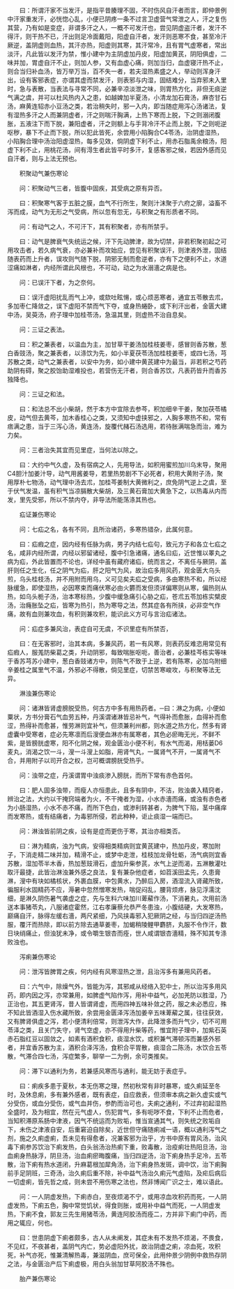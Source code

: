 <!-- { "loadSidebar": true } -->
　　曰：所谓汗家不当发汗，是指平昔腠理不固，不时伤风自汗者而言，即仲景例中汗家重发汗，必恍惚心乱，小便已阴疼一条不过言卫虚营气常泄之人，汗之复伤其营，乃有如是变症，非谓多汗之人，一概不可发汗也，尝见阴虚盗汗者，发汗不得汗，则干热不已，汗出则足冷面戴阳，阳虚自汗者，发汗则恶寒不食，甚至冷汗厥逆，盖阴虚则血热，其汗亦热，阳虚则其寒，其汗常冷，且有胃气虚寒者，常出淡汗，凡此皆以发汗为禁，惟小建中为主阴虚加丹皮，阳虚加黄芪，阴阳俱虚，二味并加，胃虚自汗不止，则加人参，又有血虚心痛，则加当归，血虚寝汗热不止，则合当归补血汤，皆万举万当，百不失一者，若夫湿热素盛之人，举动则浑身汗出，设有客邪表症，亦谓其虚而禁发汗，则表邪与内湿，固结难分，当弃邪未入里时，急与表散，当表法与寻常不同，必兼辛凉淡泄之味，则胃热方化，非但无痰逆气满之虞，并可以杜风热内入之患，如越婢加半夏汤，小清龙加石膏汤，麻杏甘石汤，麻黄连轺赤小豆汤之类，若治稍失时，邪一入内，即当随症用泻心汤诸法，复有湿热多汗之人而兼阴虚者，汗之则喘汗胸满，上热下寒而上脱，下之则溺闭腹胀，五液注下而下脱，兼阳虚者，汗之则额上与手背冷汗不止而上脱，下之则呃逆呕秽，暴下不止而下脱，所以犯此皆死，余尝用小陷胸合C4苓汤，治阴虚湿热，小陷胸合理中汤治阳虚湿热，每多见效，倘阴虚下利不止，用赤石脂禹余粮汤，阳虚下利不止，用桃花汤，间有淂生者此皆平时多汗，复感客邪之候，若因外感而见自汗者，则与上法无预也。

　　积聚动气兼伤寒论

　　问：积聚动气三者，皆腹中固疾，其受病之原有异否。

　　曰：积聚寒气客于五脏之膜，血气不行所生，聚则汁沫聚于六府之廓，溢畜不泻而成，动气为无形之气受病，所以忽有忽无，与积聚之有形质者不同。

　　问：有动气之人，不可汗下，其有积聚者，亦有所禁乎。

　　曰：动气是脾衰气失统运之候，汗下先动脾津，故为切禁，非若积聚初起之可用攻击者，若久病气衰，亦必兼补而攻始应，尝见有积聚误汗，则津液外泄，固结随表药而上升者，误攻则气随下脱，阴邪无制而愈逆者，亦有下之便利不止，水道涩痛如淋者，内经所谓此风根也，不可动，动之为水溺濇之病是也。

　　问：已误汗下者，为之奈何。

　　曰：误汗虚阳扰乱而气上冲，或欬吐眩愓，或心烦恶寒者，通宜五苓散去朮，多加枣仁降敛之，误下虚阳不禁而气下夺，或身热蜷卧，或下利汗出者，金匮大建中汤，吴萸汤，府子理中加桂苓汤，急温其里，则虚热不治自息矣。

　　问：三证之表法。

　　曰：积之兼表者，以温血为主，加甘草干姜汤加桂枝姜枣，感冒则香苏散，葱白香豉汤，聚之兼表者，以涤饮为先，如小半夏茯苓汤加桂枝姜枣，或四七汤，芎苏散之类，动气之兼表者，以安中为务，如小建中黄芪建中为最当，非若积之芍药助阴有碍，聚之胶饴助湿难投也，若营伤无汗者，则合香苏饮，凡表药皆升而香苏独降也。

　　问：三证之和法。

　　曰：和法总不出小柴胡，然于本方中宜除去参芩，积加细辛干姜，聚加茯苓橘皮，动气但去黄芩，加木香桂心之类，又须知中虚挟邪之，人胸多寒热不和，常有痞满之患，当于三泻心汤，黄连汤，旋覆代赭石汤选用，若待胀满喘急而治，难为力矣。

　　问：三者治失其宜而见里症，当何法以除之。

　　曰：大约中气久虚，及有宿病之人，先用导法，如积用蜜煎加川乌末导，聚用C4胆汁加姜汁导，动气用酱姜导，若里热势剧不下必死者，积用大黄附子汤，聚用厚朴七物汤，动气理中汤去朮，加桂芩姜制大黄微利之，庶免阴气逆上之虞，至于伏气发温，虽有积气当凉膈散大柴胡，及三黄石膏加大黄急下之，以热毒从内而发，里先受邪，所以不禁内夺，非导法所能荡涤其热也。

　　疝证兼伤寒论

　　问：七疝之名，各有不同，且所治诸药，多寒热错杂，此属何意。

　　曰：疝瘕之症，因内经有任脉为病，男子内结七疝句，致元方子和各立七疝之名，咸非内经所谓，内经以邪留诸经，腹中引急诸痛，通名曰疝，近世惟以睪丸之病为疝，外此皆置而不论也，详经中虽有藏府诸疝，统而言之，不离任与厥阴，盖肝则任之生化，任之阴气为疝，肝之阳气为风，故治疝多用风药，观金匮大乌头煎，乌头桂枝汤，并不用附而用乌，义可见矣夫疝之受病，多由寒热不和，所以经脉缓急，即使湿热，必因寒束而痛伏寒必由火欝而发但须详偏寒则从寒，偏热则从热，如乌头栀子汤，治本寒标热，少腹中缓急痛引心胁之疝，苍朮五苓加栋实檗皮汤，治癃胀坠之疝，皆寒为热引，热为寒导之法，然其症各有所挟，必非空气作痛，故有血则兼攻血，有积则兼攻积，能识此义方可与言治疝诸法。

　　问：疝症多兼风治，表症自可无虞，不识里症有所禁否，

　　曰：在无客邪时，治其本病，多兼风药，若一有风寒，则表药反难恣用常见有疝瘕人，服羗防柴葛之类，升动阴邪，每致喘胀呕呃，善治者，必兼桂芩栋实等味于香苏芎苏小建中，葱白香豉诸方中，则陈气不致于上逆，若有陈寒，必加乌附细辛姜桂之属里气不温，外邪必不得散，倘见里症，切禁苦寒峻攻，与积聚等法无异。

　　淋浊兼伤寒论

　　问：诸淋皆肾虚膀脱受热，何古方中多有用热药者。─曰：淋之为病，小便如粟状，方书分膏石气血劳五种，丹溪谓诸淋皆忌补气，气得补而愈胀，血得补而愈涩，热得补而愈甚，惟劳淋则宜补气，但须兼利州都，则水道之热方化，然多有肾虚囊中受寒者，症必先寒凛而后溲便血淋亦有属寒者，其色必瘀晦无光，不鲜不紫，是皆膀胱虚寒，阳不化阴之候，观金匮治小便不利，有水气而渴，用栝蒌D6麦丸，消渴之饮一斗，溲一斗溲上如脂，用肾气丸，一属肾气不开，一属肾气不合，并用附子以司开合之权，岂可概谓膀胱受热乎。

　　问：浊带之症，丹溪谓胃中浊痰渗入膀胱，而所下常有赤色首何。

　　曰：肥人固多浊带，而瘦人亦恒患此，且多有阴中，不洁，败浊袭入精窍者，辨治之法，大约以干掩窍端者为火，不干掩者为湿，小水赤濇而痛，或浊有赤色者为小肠湿热，小水不赤不痛，而所下色白，或渗利转甚者，为脾气下陷，茎中痛痒而发寒热，或有结痛者，为毒邪所侵，若此种种，讵止痰湿一端而已。

　　问：淋浊皆前阴之疾，设有是症而更伤于寒，其治亦相类否。

　　曰：淋为精病，浊为气病，安得相类精病则宜黄芪建中，热加丹皮，寒加附子，下消走精二味并加，精滑不止，或梦中走泄，桂枝加龙骨牡蛎，汤气病则宜香苏散，湿加苓半木香，热加葱豉滑石，虚加升柴参芪，水气上逆而渴，五淋散灌吐取汗最捷，此皆治淋浊兼外感之良法，复有兼杂他症者，如苕溪田孟先，久患膏淋，溲中有块如橘核状，外裹血膜，中包黄水，乃醉后入房，酒湿流入肾藏所致，徧服利水固精药不应，溽暑中忽然憎寒发热，喘促闷乱，腰背烦疼，脉见浮濡沈细，是淋久阴伤暑气袭虚之症，先与生料六味加川萆薢作汤，下消暑丸，次用前汤送本事猪苓丸，八服诸症霍然，江右孝廉蔡允恭严冬患浊，小腹结硬，大发寒热，巅痛自汗，脉得左缓右濇，两尺紧细，乃风挟毒邪入犯厥阴之经，与当归四逆汤热服，覆汗而热除，即以前方除去通草姜枣，加蝎稍陵鲤甲麝脐，丸服不令作汗，数日块绡痛止，但浊犹未净，或令嚼生银杏而痊，世人咸谓银杏濇精，殊不知其专涤败浊也。

　　泻痢兼伤寒论

　　问：泄泻皆脾胃之疾，何内经有风寒湿热之泄，且治泻多有兼用风药者。

　　曰：六气中，除燥气外，皆能为泻，其邪咸从经络入犯中士，所以治泻多用风药，即内因之泻，亦常兼用，如脾虚气陷作泻，用补中益气，必加羌防以胜湿，乃正治也，其五更肾泻，昔人皆谓肾虚，而用四神五味补敛之药，服之未必悉应，殊不知此皆酒湿入伤水藏所致，余尝用金匮泽泻汤加姜辛五味萆薢之属，往往获效，又有脾肾俱虚之泻，若小便清利倍常，则泄泻大作，此降泄多而升气少，切不可用苓泽之类，且关门失守，肾气空虚，亦不得用升柴等药，惟宜附子理中，加紫石英赤石脂红豆以固敛之，如素有酒积食积，痰湿水饮，或积兼气滞顿泻而兼感外邪者，并宜香苏散为主，酒积合泽泻汤，食积合平胃散，痰湿合二陈汤，水饮合五苓散，气滞合四七汤，泻症繁多，聊举一二为例，余可类推矣。

　　问：滞下以通利为务，若兼感风寒而与通利，能无妨于表症乎。

　　曰：痢疾多患于夏秋，本无伤寒之理，然初秋常有非时暴寒，或久痢延至冬时，及休息痢，多有兼外感者，既有表症，自应救表，但须审本病之新久虚实或气分受伤，或血分受伤，或气血并伤，参酌而治可也，夫痢之通利，不过弃初起湿热全盛时，及为相宜，然在元气虚人，伤犯胃气，多有呃哕不食，下利不止而危者，当知积滞原系肠中津液，因气不统运而为败垢，惟当宣通其气，则失统之败垢自下，未伤之津液自安，后重窘迫自除矣，近世但守痛随痢减一语，概以通利泻气之剂，施之久痢虚痢，吾未见有得愈者，况兼客邪为治乎，方书中原有胃风汤，治风毒下痢参苏饮治下痢发热，白头翁汤治热痢下重，败毒散，治疫痢壮热阳旦汤，治血痢身热脉浮，阴旦汤，治血痢瘀晦腹痛，当归四逆汤，治下痢身热手足冷，五苓散，治下痢有热水道闭，升麻葛根加犀角汤，治下痢身热发斑，调中饮，治下痢胸前手足阴班，三奇汤，治久痢后重不除，补中益气汤治久痢元气虚陷，及疟后病后一切虚痢，皆先哲之成，则未尝不用伤寒之法也，然非博闻广识之士，难以语此。

　　问：一人阴虚发热，下痢赤白，至夜烦渴不宁，或用凉血攻积药而死，一人阴虚发热，下痢五色，胸中常觉饥状，得食则胀，或用补中益气而死，一人阴虚发热，下痢不食，郭友三先生用猪苓汤，黄连阿胶汤而痊二，方并非下痢门中药，而用之辄应，何也。

　　曰：世患阴虚下痢者颇多，古人从未阐发，其症未有不发热不烦渴，不畏食，不见红，不夜甚者，盖阴气内亡，势必虚阳外扰，故治阴虚之痢，凉血死，攻积死，补气亦死，惟兼清解热毒，兼滋阴血，庶可保全，此用仲景少阴例中救热存阴之法，与金匮治产后下痢虚极，用白头翁加甘草阿胶汤不殊也。

　　胎产兼伤寒论

